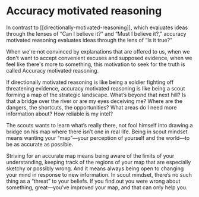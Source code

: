 # Accuracy motivated reasoning

In contrast to [[directionally-motivated-reasoning]], which evaluates ideas through the lenses of “Can I believe it?” and “Must I believe it?,” accuracy motivated reasoning evaluates ideas through the lens of “Is it true?”

When we're not convinced by explanations that are offered to us, when we don't want to accept convenient excuses and supposed evidence, when we feel like there's more to something, this motivation to seek for the truth is called Accuracy motivated reasoning.

If directionally motivated reasoning is like being a soldier fighting off threatening evidence, accuracy motivated reasoning is like being a scout forming a map of the strategic landscape. What’s beyond that next hill? Is that a bridge over the river or are my eyes deceiving me? Where are the dangers, the shortcuts, the opportunities? What areas do I need more information about? How reliable is my intel?

The scouts wants to learn what’s really there, not fool himself into drawing a bridge on his map where there isn’t one in real life. Being in scout mindset means wanting your “map”—your perception of yourself and the world—to be as accurate as possible.

Striving for an accurate map means being aware of the limits of your understanding, keeping track of the regions of your map that are especially sketchy or possibly wrong. And it means always being open to changing your mind in response to new information. In scout mindset, there’s no such thing as a “threat” to your beliefs. If you find out you were wrong about something, great—you’ve improved your map, and that can only help you.
